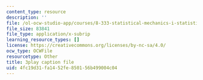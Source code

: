 ```yaml
---
content_type: resource
description: ''
file: /ol-ocw-studio-app/courses/8-333-statistical-mechanics-i-statistical-mechanics-of-particles-fall-2013/4fc19d31fa1452fe850156b499004c04_8kNP_VWmfFs.vtt
file_size: 83841
file_type: application/x-subrip
learning_resource_types: []
license: https://creativecommons.org/licenses/by-nc-sa/4.0/
ocw_type: OCWFile
resourcetype: Other
title: 3play caption file
uid: 4fc19d31-fa14-52fe-8501-56b499004c04
---
```

